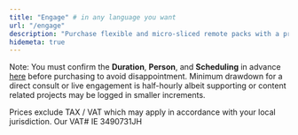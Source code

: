 ```yaml
---
title: "Engage" # in any language you want
url: "/engage"
description: "Purchase flexible and micro-sliced remote packs with a principal for your project"
hidemeta: true
---
```


Note: You must confirm the **Duration**, **Person**, and **Scheduling** in advance [here](/contact/) before purchasing to avoid disappointment. Minimum drawdown for a direct consult or live engagement is half-hourly albeit supporting or content related projects may be logged in smaller increments.

Prices exclude TAX / VAT which may apply in accordance with your local jurisdiction. Our VAT# IE 3490731JH

<div id="my-store-13465639"></div>
<div>
<script data-cfasync="false" type="text/javascript" src="https://app.ecwid.com/script.js?13465639&data_platform=code&data_date=2022-04-21" charset="utf-8"></script><script type="text/javascript"> xProductBrowser("categoriesPerRow=3","views=grid(20,3) list(60) table(60)","categoryView=grid","searchView=list","id=my-store-13465639");</script>
</div>
